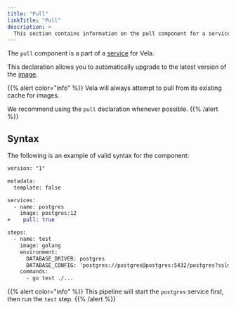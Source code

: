 ```yaml
---
title: "Pull"
linkTitle: "Pull"
description: >
  This section contains information on the pull component for a service.
---
```


The `pull` component is a part of a [service](/docs/concepts/pipeline/services/) for Vela.

This declaration allows you to automatically upgrade to the latest version of the [image](/docs/concepts/pipeline/services/image/).

{{% alert color="info" %}}
Vela will always attempt to pull from its existing cache for images.

We recommend using the `pull` declaration whenever possible.
{{% /alert %}}

## Syntax

The following is an example of valid syntax for the component:

```diff
version: "1"

metadata:
  template: false

services:
  - name: postgres
    image: postgres:12
+    pull: true

steps:
  - name: test
    image: golang
    environment:
      DATABASE_DRIVER: postgres
      DATABASE_CONFIG: 'postgres://postgres@postgres:5432/postgres?sslmode=disable'
    commands:
      - go test ./...
```

{{% alert color="info" %}}
This pipeline will start the `postgres` service first, then run the `test` step.
{{% /alert %}}
